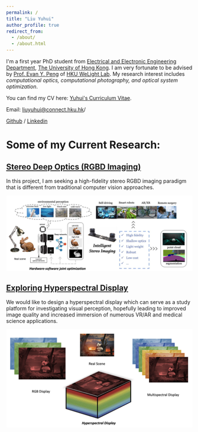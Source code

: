 ```yaml
---
permalink: /
title: "Liu Yuhui"
author_profile: true
redirect_from: 
  - /about/
  - /about.html
---
```


I'm a first year PhD student from [Electrical and Electronic Engineering Department](https://www.eee.hku.hk/), [The University of Hong Kong](https://www.hku.hk/). I am very fortunate to be advised by [Prof. Evan Y. Peng](https://www.eee.hku.hk/~evanpeng/) of [HKU WeLight Lab](https://hku.welight.fun/). My research interest includes *computational optics, computational photography, and optical system optimization*.

You can find my CV here: [Yuhui's Curriculum Vitae](../assets/Resume.pdf).

Email: [liuyuhui@connect.hku.hk](liuyuhui@connect.hku.hk)/

[Github](https://github.com/LorenaLyu) / [Linkedin](https://www.linkedin.com/in/yuhui-lyu-lorena/)


# Some of my Current Research:

## [Stereo Deep Optics (RGBD Imaging)](https://lorenalyu.github.io//portfolio/portfolio-1/)

In this project, I am seeking a high-fidelity stereo RGBD imaging paradigm that is different from traditional computer vision approaches.

<img src='/images/stereo.png'>


## [Exploring Hyperspectral Display](https://lorenalyu.github.io//portfolio/portfolio-2/)

We would like to design a hyperspectral display which can serve as a study platform for investigating visual perception, hopefully leading to improved image quality and increased immersion of numerous VR/AR and medical science applications. 

<img src='/images/hyper.png'>
